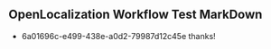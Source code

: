 ## OpenLocalization Workflow Test MarkDown
* 6a01696c-e499-438e-a0d2-79987d12c45e thanks!

<!--HONumber=Jul16_HO4-->


